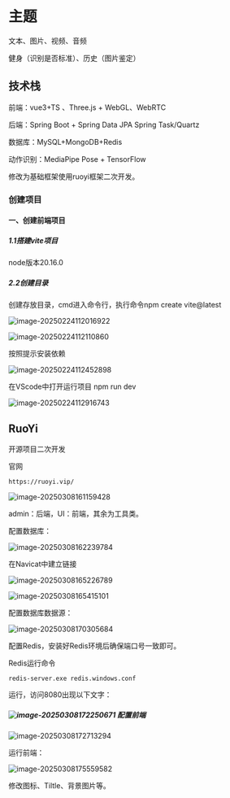 # **主题**

文本、图片、视频、音频

健身（识别是否标准）、历史（图片鉴定）

## 技术栈

前端：vue3+TS 、Three.js + WebGL、WebRTC

后端：Spring Boot + Spring Data JPA
Spring Task/Quartz

数据库：MySQL+MongoDB+Redis

动作识别：MediaPipe Pose + TensorFlow

修改为基础框架使用ruoyi框架二次开发。

### 创建项目

#### 一、创建前端项目

##### 1.1搭建vite项目

node版本20.16.0

##### 2.2创建目录

创建存放目录，cmd进入命令行，执行命令npm create vite@latest

![image-20250224112016922](C:\Users\18480\AppData\Roaming\Typora\typora-user-images\image-20250224112016922.png)

![image-20250224112110860](C:\Users\18480\AppData\Roaming\Typora\typora-user-images\image-20250224112110860.png)

按照提示安装依赖

![image-20250224112452898](C:\Users\18480\AppData\Roaming\Typora\typora-user-images\image-20250224112452898.png)

在VScode中打开运行项目 npm run dev

![image-20250224112916743](C:\Users\18480\AppData\Roaming\Typora\typora-user-images\image-20250224112916743.png)

##  RuoYi 

开源项目二次开发

官网

```
https://ruoyi.vip/
```

![image-20250308161159428](C:\Users\18480\AppData\Roaming\Typora\typora-user-images\image-20250308161159428.png)

admin：后端，UI：前端，其余为工具类。

配置数据库：

![image-20250308162239784](C:\Users\18480\AppData\Roaming\Typora\typora-user-images\image-20250308162239784.png)

在Navicat中建立链接

![image-20250308165226789](C:\Users\18480\AppData\Roaming\Typora\typora-user-images\image-20250308165226789.png)

![image-20250308165415101](C:\Users\18480\AppData\Roaming\Typora\typora-user-images\image-20250308165415101.png)

配置数据库数据源：

![image-20250308170305684](C:\Users\18480\AppData\Roaming\Typora\typora-user-images\image-20250308170305684.png)

配置Redis，安装好Redis环境后确保端口号一致即可。

Redis运行命令

```
redis-server.exe redis.windows.conf
```

运行，访问8080出现以下文字：

##### ![image-20250308172250671](C:\Users\18480\AppData\Roaming\Typora\typora-user-images\image-20250308172250671.png) 配置前端 

![image-20250308172713294](C:\Users\18480\AppData\Roaming\Typora\typora-user-images\image-20250308172713294.png)

运行前端：

![image-20250308175559582](C:\Users\18480\AppData\Roaming\Typora\typora-user-images\image-20250308175559582.png)

修改图标、Tiltle、背景图片等。

